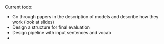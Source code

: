 Current todo:

- Go through papers in the description of models and describe how they work (look at slides)
- Design a structure for final evaluation
- Design pipeline with input sentences and vocab
- 











